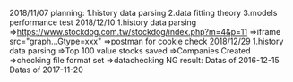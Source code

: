 2018/11/07
planning:
  1.history data parsing
  2.data fitting theory
  3.models performance test
2018/12/10
  1.history data parsing
   =>https://www.stockdog.com.tw/stockdog/index.php?m=4&p=11
   =>iframe src="graph...Gtype=xxx"
   =>postman for cookie check
2018/12/29
  1.history data parsing
   =>Top 100 value stocks saved
   =>Companies Created
   =>checking file format set
   =>datachecking NG result:
    Datas of 2016-12-15
    Datas of 2017-11-20